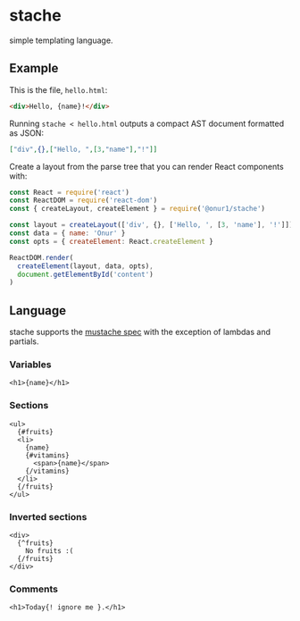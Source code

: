 # stache

simple templating language.

## Example

This is the file, `hello.html`:

```html
<div>Hello, {name}!</div>
```

Running `stache < hello.html` outputs a compact AST document formatted as JSON:

```json
["div",{},["Hello, ",[3,"name"],"!"]]
```

Create a layout from the parse tree that you can render React components with:

```js
const React = require('react')
const ReactDOM = require('react-dom')
const { createLayout, createElement } = require('@onur1/stache')

const layout = createLayout(['div', {}, ['Hello, ', [3, 'name'], '!']])
const data = { name: 'Onur' }
const opts = { createElement: React.createElement }

ReactDOM.render(
  createElement(layout, data, opts),
  document.getElementById('content')
)
```

## Language

stache supports the [mustache spec](http://mustache.github.io/mustache.5.html) with the exception of lambdas and partials.

### Variables

```
<h1>{name}</h1>
```

### Sections

```
<ul>
  {#fruits}
  <li>
    {name}
    {#vitamins}
      <span>{name}</span>
    {/vitamins}
  </li>
  {/fruits}
</ul>
```

### Inverted sections

```
<div>
  {^fruits}
    No fruits :(
  {/fruits}
</div>
```

### Comments

```
<h1>Today{! ignore me }.</h1>
```
